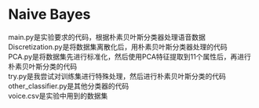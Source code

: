 # Naive Bayes
main.py是实验要求的代码，根据朴素贝叶斯分类器处理语音数据  
Discretization.py是将数据集离散化后，用朴素贝叶斯分类器处理的代码  
PCA.py是将数据集先进行标准化，然后使用PCA特征提取到11个属性后，再进行朴素贝叶斯分类的代码  
try.py是我尝试对训练集进行特殊处理，然后进行朴素贝叶斯分类的代码  
other_classifier.py是其他分类器的代码  
voice.csv是实验中用到的数据集  
